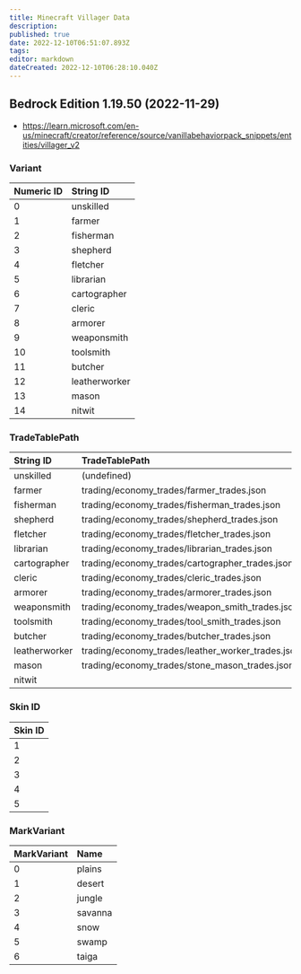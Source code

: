 ```yaml
---
title: Minecraft Villager Data
description: 
published: true
date: 2022-12-10T06:51:07.893Z
tags: 
editor: markdown
dateCreated: 2022-12-10T06:28:10.040Z
---
```


## Bedrock Edition 1.19.50 (2022-11-29)

- <https://learn.microsoft.com/en-us/minecraft/creator/reference/source/vanillabehaviorpack_snippets/entities/villager_v2>

### Variant

|Numeric ID|String ID|
|:--|:--|
|0|unskilled|
|1|farmer|
|2|fisherman|
|3|shepherd|
|4|fletcher|
|5|librarian|
|6|cartographer|
|7|cleric|
|8|armorer|
|9|weaponsmith|
|10|toolsmith|
|11|butcher|
|12|leatherworker|
|13|mason|
|14|nitwit|

### TradeTablePath

|String ID|TradeTablePath|
|:--|:--|
|unskilled|(undefined)|
|farmer|trading/economy_trades/farmer_trades.json|
|fisherman|trading/economy_trades/fisherman_trades.json|
|shepherd|trading/economy_trades/shepherd_trades.json|
|fletcher|trading/economy_trades/fletcher_trades.json|
|librarian|trading/economy_trades/librarian_trades.json|
|cartographer|trading/economy_trades/cartographer_trades.json|
|cleric|trading/economy_trades/cleric_trades.json|
|armorer|trading/economy_trades/armorer_trades.json|
|weaponsmith|trading/economy_trades/weapon_smith_trades.json|
|toolsmith|trading/economy_trades/tool_smith_trades.json|
|butcher|trading/economy_trades/butcher_trades.json|
|leatherworker|trading/economy_trades/leather_worker_trades.json|
|mason|trading/economy_trades/stone_mason_trades.json"|
|nitwit||

### Skin ID

|Skin ID|
|:--|
|1|
|2|
|3|
|4|
|5|

### MarkVariant

|MarkVariant|Name|
|:--|:--|
|0|plains|
|1|desert|
|2|jungle|
|3|savanna|
|4|snow|
|5|swamp|
|6|taiga|
